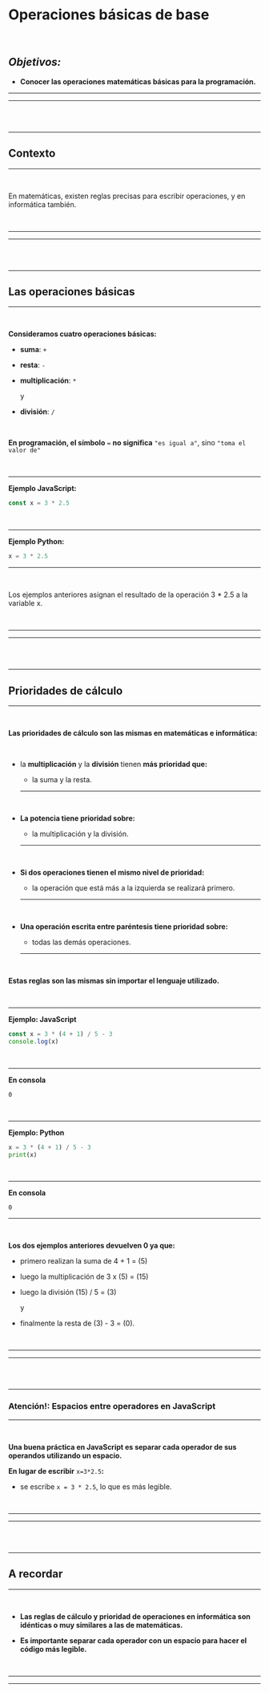 # **Operaciones básicas de base**

<br>

## **_Objetivos:_**

- **Conocer las operaciones matemáticas básicas para la programación.**

---

---

<br>

<br>

---

## **Contexto**

---

<br>

En matemáticas, existen reglas precisas para escribir operaciones, y en informática también.

<br>

---

---

<br>
<br>

---

## **Las operaciones básicas**

---

<br>

**Consideramos cuatro operaciones básicas:**

- **suma**: `+`

- **resta**: `-`

- **multiplicación**: `*`

    y
    
- **división**: `/`

<br>

**En programación, el símbolo** `=` **no significa** `"es igual a"`, sino `"toma el valor de"`

<br>

---

**Ejemplo JavaScript:**

```js
const x = 3 * 2.5
```

<br>

---

**Ejemplo Python:**

```python
x = 3 * 2.5
```

---

<br>

Los ejemplos anteriores asignan el resultado de la operación 3 * 2.5 a la variable x.

<br>

---

---

<br>
<br>

---

## **Prioridades de cálculo**

---

<br>

**Las prioridades de cálculo son las mismas en matemáticas e informática:**

<br>

- la **multiplicación** y la **división** tienen **más prioridad que:**

    - la suma y la resta.

    ---

    <br>

- **La potencia tiene prioridad sobre:**

    - la multiplicación y la división.

    ---

    <br>

- **Si dos operaciones tienen el mismo nivel de prioridad:**

    - la operación que está más a la izquierda se realizará primero.

    ---

   <br>

- **Una operación escrita entre paréntesis tiene prioridad sobre:**

    - todas las demás operaciones.

    ---

    <br>

**Estas reglas son las mismas sin importar el lenguaje utilizado.**

<br>

---

**Ejemplo: JavaScript**

```js
const x = 3 * (4 + 1) / 5 - 3
console.log(x)
```

<br>

---

**En consola**

```
0
```

<br>

---

**Ejemplo: Python**

```python
x = 3 * (4 + 1) / 5 - 3
print(x)
```

<br>

---

**En consola**

```
0
```

---

<br>

**Los dos ejemplos anteriores devuelven 0 ya que:**

- primero realizan la suma de 4 + 1 = (5)

- luego la multiplicación de 3 x (5) = (15)

- luego la división (15) / 5 = (3)

    y

- finalmente la resta de (3) - 3 = (0).

<br>

---

--- 

<br>

<br>

---

### **Atención!: Espacios entre operadores en JavaScript**

---

<br>

**Una buena práctica en JavaScript es separar cada operador de sus operandos utilizando un espacio.**

**En lugar de escribir** `x=3*2.5`**:**

- se escribe `x = 3 * 2.5`, lo que es más legible.

<br>

---

---

<br>
<br>

---

## **A recordar**

---

<br>

- **Las reglas de cálculo y prioridad de operaciones en informática son idénticas o muy similares a las de matemáticas.**

- **Es importante separar cada operador con un espacio para hacer el código más legible.**

<br>

---

---
